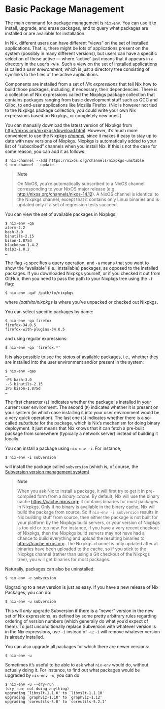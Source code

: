 # Basic Package Management

The main command for package management is [`nix-env`](#sec-nix-env).
You can use it to install, upgrade, and erase packages, and to query
what packages are installed or are available for installation.

In Nix, different users can have different “views” on the set of
installed applications. That is, there might be lots of applications
present on the system (possibly in many different versions), but users
can have a specific selection of those active — where “active” just
means that it appears in a directory in the user’s `PATH`. Such a view
on the set of installed applications is called a *user environment*,
which is just a directory tree consisting of symlinks to the files of
the active applications.

Components are installed from a set of *Nix expressions* that tell Nix
how to build those packages, including, if necessary, their
dependencies. There is a collection of Nix expressions called the
Nixpkgs package collection that contains packages ranging from basic
development stuff such as GCC and Glibc, to end-user applications like
Mozilla Firefox. (Nix is however not tied to the Nixpkgs package
collection; you could write your own Nix expressions based on Nixpkgs,
or completely new ones.)

You can manually download the latest version of Nixpkgs from
<http://nixos.org/nixpkgs/download.html>. However, it’s much more
convenient to use the Nixpkgs [*channel*](channels.md), since it makes
it easy to stay up to date with new versions of Nixpkgs. Nixpkgs is
automatically added to your list of “subscribed” channels when you
install Nix. If this is not the case for some reason, you can add it
as follows:

    $ nix-channel --add https://nixos.org/channels/nixpkgs-unstable
    $ nix-channel --update

> **Note**
> 
> On NixOS, you’re automatically subscribed to a NixOS channel
> corresponding to your NixOS major release (e.g.
> <http://nixos.org/channels/nixos-14.12>). A NixOS channel is identical
> to the Nixpkgs channel, except that it contains only Linux binaries
> and is updated only if a set of regression tests succeed.

You can view the set of available packages in Nixpkgs:

    $ nix-env -qa
    aterm-2.2
    bash-3.0
    binutils-2.15
    bison-1.875d
    blackdown-1.4.2
    bzip2-1.0.2
    …

The flag `-q` specifies a query operation, and `-a` means that you want
to show the “available” (i.e., installable) packages, as opposed to the
installed packages. If you downloaded Nixpkgs yourself, or if you
checked it out from GitHub, then you need to pass the path to your
Nixpkgs tree using the `-f` flag:

    $ nix-env -qaf /path/to/nixpkgs

where */path/to/nixpkgs* is where you’ve unpacked or checked out
Nixpkgs.

You can select specific packages by name:

    $ nix-env -qa firefox
    firefox-34.0.5
    firefox-with-plugins-34.0.5

and using regular expressions:

    $ nix-env -qa 'firefox.*'

It is also possible to see the *status* of available packages, i.e.,
whether they are installed into the user environment and/or present in
the system:

    $ nix-env -qas
    …
    -PS bash-3.0
    --S binutils-2.15
    IPS bison-1.875d
    …

The first character (`I`) indicates whether the package is installed in
your current user environment. The second (`P`) indicates whether it is
present on your system (in which case installing it into your user
environment would be a very quick operation). The last one (`S`)
indicates whether there is a so-called *substitute* for the package,
which is Nix’s mechanism for doing binary deployment. It just means that
Nix knows that it can fetch a pre-built package from somewhere
(typically a network server) instead of building it locally.

You can install a package using `nix-env -i`. For instance,

    $ nix-env -i subversion

will install the package called `subversion` (which is, of course, the
[Subversion version management system](http://subversion.tigris.org/)).

> **Note**
> 
> When you ask Nix to install a package, it will first try to get it in
> pre-compiled form from a *binary cache*. By default, Nix will use the
> binary cache <https://cache.nixos.org>; it contains binaries for most
> packages in Nixpkgs. Only if no binary is available in the binary
> cache, Nix will build the package from source. So if `nix-env
> -i subversion` results in Nix building stuff from source, then either
> the package is not built for your platform by the Nixpkgs build
> servers, or your version of Nixpkgs is too old or too new. For
> instance, if you have a very recent checkout of Nixpkgs, then the
> Nixpkgs build servers may not have had a chance to build everything
> and upload the resulting binaries to <https://cache.nixos.org>. The
> Nixpkgs channel is only updated after all binaries have been uploaded
> to the cache, so if you stick to the Nixpkgs channel (rather than
> using a Git checkout of the Nixpkgs tree), you will get binaries for
> most packages.

Naturally, packages can also be uninstalled:

    $ nix-env -e subversion

Upgrading to a new version is just as easy. If you have a new release of
Nix Packages, you can do:

    $ nix-env -u subversion

This will *only* upgrade Subversion if there is a “newer” version in the
new set of Nix expressions, as defined by some pretty arbitrary rules
regarding ordering of version numbers (which generally do what you’d
expect of them). To just unconditionally replace Subversion with
whatever version is in the Nix expressions, use `-i` instead of `-u`;
`-i` will remove whatever version is already installed.

You can also upgrade all packages for which there are newer versions:

    $ nix-env -u

Sometimes it’s useful to be able to ask what `nix-env` would do, without
actually doing it. For instance, to find out what packages would be
upgraded by `nix-env -u`, you can do

    $ nix-env -u --dry-run
    (dry run; not doing anything)
    upgrading `libxslt-1.1.0' to `libxslt-1.1.10'
    upgrading `graphviz-1.10' to `graphviz-1.12'
    upgrading `coreutils-5.0' to `coreutils-5.2.1'
